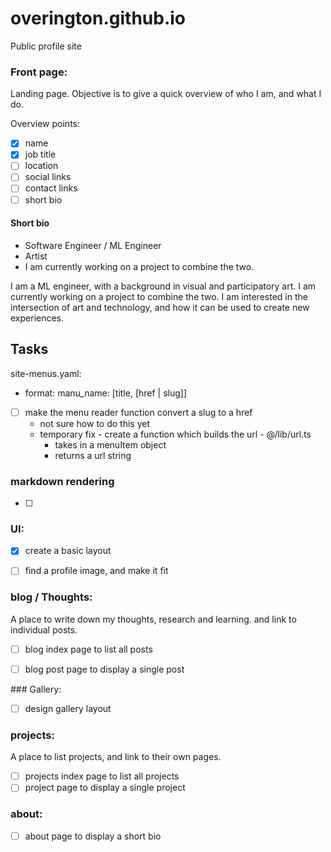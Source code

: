 # overington.github.io

Public profile site


### Front page:

Landing page. Objective is to give a quick overview of who I am, and what I do.

Overview points:
- [X] name
- [X] job title
- [ ] location
- [ ] social links
- [ ] contact links
- [ ] short bio

#### Short bio

- Software Engineer / ML Engineer
- Artist
- I am currently working on a project to combine the two.

I am a ML engineer, with a background in visual and participatory art. I am currently working on a project to combine the two. I am interested in the intersection of art and technology, and how it can be used to create new experiences.





## Tasks

site-menus.yaml:
- format: manu_name: [title, [href | slug]]
- [ ] make the menu reader function convert a slug to a href
    - not sure how to do this yet
    - temporary fix - create a function which builds the url - @/lib/url.ts
        - takes in a menuItem object
        - returns a url string

### markdown rendering
- [ ] 


### UI:
- [x] create a basic layout
- [ ] find a profile image, and make it fit


### blog / Thoughts:

A place to write down my thoughts, research and learning. and link to individual posts.

- [ ] blog index page to list all posts
- [ ] blog post page to display a single post


### Gallery: 
- [ ] design gallery layout

### projects:

A place to list projects, and link to their own pages.

- [ ] projects index page to list all projects
- [ ] project page to display a single project

### about:

- [ ] about page to display a short bio

